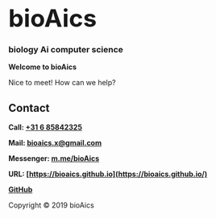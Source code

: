 <strong><font size="7">bioAics</font></strong>&nbsp;&nbsp;&nbsp;&nbsp;&nbsp;&nbsp;&nbsp;&nbsp;&nbsp;&nbsp;&nbsp;<a href="https://bioaics.github.io/menu" ><img src="https://bioaics.github.io/bioAics-menu-icon.svg" alt="" /></a>
### biology Ai computer science</font></strong>

**Welcome to bioAics**

Nice to meet! How can we help?

## Contact
**Call: <a href="tel:0031685842325">+31 6 85842325</a>**

**Mail: [bioaics.x@gmail.com](bioaics.x@gmail.com)**

**Messenger: [m.me/bioAics](https://m.me/bioAics)**

**URL: [https://bioaics.github.io](https://bioaics.github.io/)**

**[GitHub](https://github.com/bioaics)**

Copyright © 2019 bioAics

